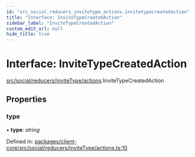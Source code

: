 ```yaml
---
id: "src_social_reducers_invitetype_actions.invitetypecreatedaction"
title: "Interface: InviteTypeCreatedAction"
sidebar_label: "InviteTypeCreatedAction"
custom_edit_url: null
hide_title: true
---
```


# Interface: InviteTypeCreatedAction

[src/social/reducers/inviteType/actions](../modules/src_social_reducers_invitetype_actions.md).InviteTypeCreatedAction

## Properties

### type

• **type**: *string*

Defined in: [packages/client-core/src/social/reducers/inviteType/actions.ts:10](https://github.com/xr3ngine/xr3ngine/blob/716a06460/packages/client-core/src/social/reducers/inviteType/actions.ts#L10)
